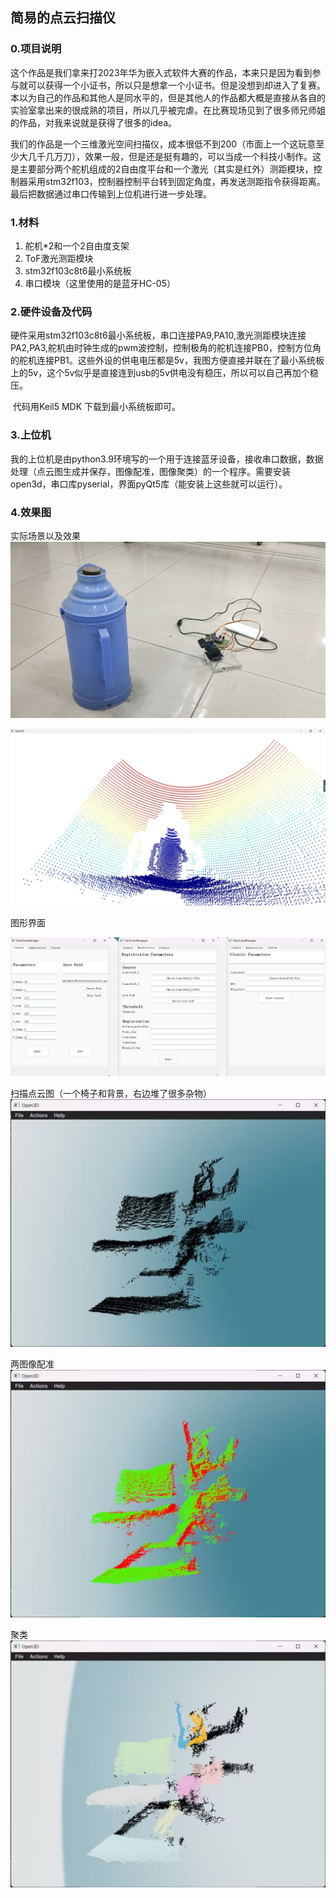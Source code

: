 ## 简易的点云扫描仪

### 0.项目说明

​	这个作品是我们拿来打2023年华为嵌入式软件大赛的作品，本来只是因为看到参与就可以获得一个小证书，所以只是想拿一个小证书。但是没想到却进入了复赛。本以为自己的作品和其他人是同水平的，但是其他人的作品都大概是直接从各自的实验室拿出来的很成熟的项目，所以几乎被完虐。在比赛现场见到了很多师兄师姐的作品，对我来说就是获得了很多的idea。

​	我们的作品是一个三维激光空间扫描仪，成本很低不到200（市面上一个这玩意至少大几千几万刀），效果一般，但是还是挺有趣的，可以当成一个科技小制作。这是主要部分两个舵机组成的2自由度平台和一个激光（其实是红外）测距模块，控制器采用stm32f103，控制器控制平台转到固定角度，再发送测距指令获得距离。最后把数据通过串口传输到上位机进行进一步处理。

### 1.材料

1. 舵机*2和一个2自由度支架
2. ToF激光测距模块
3. stm32f103c8t6最小系统板
4. 串口模块（这里使用的是蓝牙HC-05）

### 2.硬件设备及代码

​	硬件采用stm32f103c8t6最小系统板，串口连接PA9,PA10,激光测距模块连接PA2,PA3,舵机由时钟生成的pwm波控制，控制极角的舵机连接PB0，控制方位角的舵机连接PB1。这些外设的供电电压都是5v，我图方便直接并联在了最小系统板上的5v，这个5v似乎是直接连到usb的5v供电没有稳压，所以可以自己再加个稳压。

​	代码用Keil5 MDK 下载到最小系统板即可。

### 3.上位机

​	我的上位机是由python3.9环境写的一个用于连接蓝牙设备，接收串口数据，数据处理（点云图生成并保存，图像配准，图像聚类）的一个程序。需要安装open3d，串口库pyserial，界面pyQt5库（能安装上这些就可以运行）。

### 4.效果图

实际场景以及效果
![实际场景](images/image-20230521111536877.png)

![暖水壶点云图](images/IMG_7128(20231019-121845).JPG)

图形界面

![python实际场景](images/image-20230521111647789.png)

扫描点云图（一个椅子和背景，右边堆了很多杂物）
![扫描点云图](images/图片1.png)

两图像配准
![图像配准](images/图片2.png)

聚类
![聚类](images/图片3.png)

